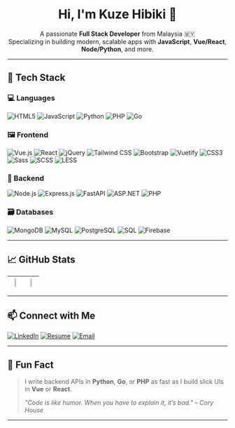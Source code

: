 <h1 align="center">Hi, I'm Kuze Hibiki 👋</h1>

<p align="center">
  A passionate <strong>Full Stack Developer</strong> from Malaysia 🇲🇾<br/>
  Specializing in building modern, scalable apps with <strong>JavaScript</strong>, <strong>Vue/React</strong>, <strong>Node/Python</strong>, and more.
</p>

---

## 🔧 Tech Stack

### 💻 Languages
![HTML5](https://img.shields.io/badge/HTML-E34F26?logo=html5&logoColor=white)
![JavaScript](https://img.shields.io/badge/JavaScript-F7DF1E?logo=javascript&logoColor=black)
![Python](https://img.shields.io/badge/Python-3776AB?logo=python&logoColor=white)
![PHP](https://img.shields.io/badge/PHP-777BB4?logo=php&logoColor=white)
![Go](https://img.shields.io/badge/Go-00ADD8?logo=go&logoColor=white)

### 🖼 Frontend
![Vue.js](https://img.shields.io/badge/Vue.js-35495E?logo=vue.js&logoColor=4FC08D)
![React](https://img.shields.io/badge/React-20232A?logo=react&logoColor=61DAFB)
![jQuery](https://img.shields.io/badge/jQuery-0769AD?logo=jquery&logoColor=white)
![Tailwind CSS](https://img.shields.io/badge/Tailwind_CSS-06B6D4?logo=tailwindcss&logoColor=white)
![Bootstrap](https://img.shields.io/badge/Bootstrap-7952B3?logo=bootstrap&logoColor=white)
![Vuetify](https://img.shields.io/badge/Vuetify-1867C0?logo=vuetify&logoColor=white)
![CSS3](https://img.shields.io/badge/CSS3-1572B6?logo=css3&logoColor=white)
![Sass](https://img.shields.io/badge/Sass-CC6699?logo=sass&logoColor=white)
![SCSS](https://img.shields.io/badge/SCSS-CC6699?logo=sass&logoColor=white)
![LESS](https://img.shields.io/badge/Less-1D365D?logo=less&logoColor=white)

### 🧠 Backend
![Node.js](https://img.shields.io/badge/Node.js-339933?logo=node.js&logoColor=white)
![Express.js](https://img.shields.io/badge/Express.js-000000?logo=express&logoColor=white)
![FastAPI](https://img.shields.io/badge/FastAPI-005571?logo=fastapi&logoColor=white)
![ASP.NET](https://img.shields.io/badge/ASP.NET-512BD4?logo=dotnet&logoColor=white)
![PHP](https://img.shields.io/badge/PHP-777BB4?logo=php&logoColor=white)

### 🗃 Databases
![MongoDB](https://img.shields.io/badge/MongoDB-47A248?logo=mongodb&logoColor=white)
![MySQL](https://img.shields.io/badge/MySQL-4479A1?logo=mysql&logoColor=white)
![PostgreSQL](https://img.shields.io/badge/PostgreSQL-4169E1?logo=postgresql&logoColor=white)
![SQL](https://img.shields.io/badge/SQL-003B57?logo=sqlite&logoColor=white)
![Firebase](https://img.shields.io/badge/Firebase-FFCA28?logo=firebase&logoColor=black)

---

## 📈 GitHub Stats

| <img src="https://github-readme-stats.vercel.app/api?username=hibiki93&show_icons=true&theme=github_dark" width="48%"> | <img src="https://github-readme-stats.vercel.app/api/top-langs/?username=hibiki93&layout=compact&theme=github_dark" width="48%"> |
|--|--|
---

## 📫 Connect with Me

[![LinkedIn](https://img.shields.io/badge/LinkedIn-blue?logo=linkedin&logoColor=white)](https://www.linkedin.com/in/eric-pang-648bb1170/)
[![Resume](https://img.shields.io/badge/Resume-Portfolio-informational)](https://hibiki93.github.io/resume/)
[![Email](https://img.shields.io/badge/Email-Me-red?logo=gmail&logoColor=white)](mailto:yue-555@hotmail.com)

---

## 🧠 Fun Fact

> I write backend APIs in **Python**, **Go**, or **PHP** as fast as I build slick UIs in **Vue** or **React**.
>
> _"Code is like humor. When you have to explain it, it’s bad." – Cory House_

---
